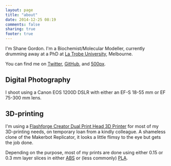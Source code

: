 ```yaml
---
layout: page
title: "about"
date: 2014-12-25 08:19
comments: false
sharing: true
footer: true
---
```


I'm Shane Gordon. I'm a Biochemist/Molecular Modeller, currently drumming away at a PhD at [La Trobe University](http://www.latrobe.edu.au/), Melbourne.

You can find me on [Twitter](https://twitter.com/Shane_Gordo), [GitHub](https://github.com/s-gordon), and [500px](https://500px.com/shaneegordon).

## Digital Photography

I shoot using a Canon EOS 1200D DSLR with either an EF-S 18-55 mm or EF 75-300 mm lens.

## 3D-printing

I'm using a [Flashforge Creator Dual Print Head 3D Printer](http://www.flashforge-usa.com/shop/3d-printers/creator-dual-extruder.html) for most of my 3D-printing needs, on temporary loan from a kindly colleague. A shameless clone of the Makerbot Replicator, it looks a little flimsy to the eye but gets the job done.

Depending on the purpose, most of my prints are done using either 0.15 or 0.3 mm layer slices in either [ABS](http://en.wikipedia.org/wiki/Acrylonitrile_butadiene_styrene#Applications) or (less commonly) [PLA](http://en.wikipedia.org/wiki/Polylactic_acid#Applications).
